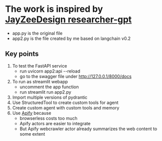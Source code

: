 # The work is inspired by [JayZeeDesign researcher-gpt](https://github.com/JayZeeDesign/researcher-gpt)

* app.py is the original file
* app2.py is the file created by me based on langchain v0.2

## Key points

1. To test the FastAPI service
    * run uvicorn app2:api --reload
    * go to the swagger file under http://127.0.0.1/8000/docs
2. To run as streamlit webapp
    * uncomment the app function
    * run streamlit run app2.py
3. Import multiple versions of pydrantic
4. Use StructuredTool to create custom tools for agent
5. Create custom agent with custom tools and memory 
6. Use [Apify](https://apify.com) because
    * browserless costs too much
    * Apify actors are easier to integrate
    * But Apify webcrawler actor already summarizes the web content to some extent
